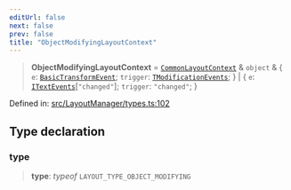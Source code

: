 ```yaml
---
editUrl: false
next: false
prev: false
title: "ObjectModifyingLayoutContext"
---
```


> **ObjectModifyingLayoutContext** = [`CommonLayoutContext`](/api/type-aliases/commonlayoutcontext/) & `object` & \{ `e`: [`BasicTransformEvent`](/api/interfaces/basictransformevent/); `trigger`: [`TModificationEvents`](/api/type-aliases/tmodificationevents/); \} \| \{ `e`: [`ITextEvents`](/api/type-aliases/itextevents/)\[`"changed"`\]; `trigger`: `"changed"`; \}

Defined in: [src/LayoutManager/types.ts:102](https://github.com/fabricjs/fabric.js/blob/b4f67b1cfd353d0e2763b168e07bce6b67895452/src/LayoutManager/types.ts#L102)

## Type declaration

### type

> **type**: *typeof* `LAYOUT_TYPE_OBJECT_MODIFYING`
